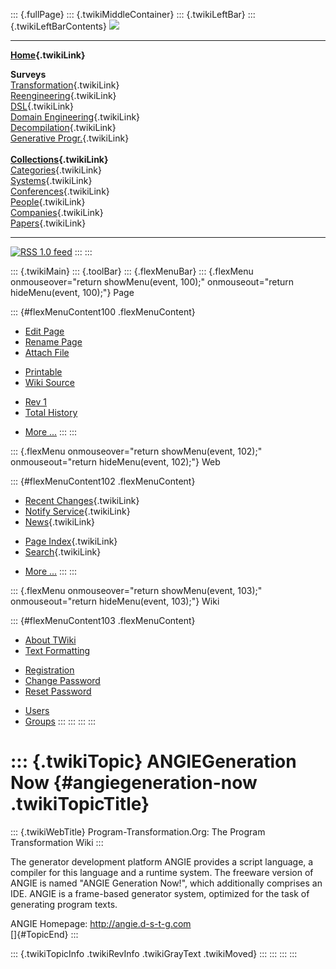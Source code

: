 ::: {.fullPage}
::: {.twikiMiddleContainer}
::: {.twikiLeftBar}
::: {.twikiLeftBarContents}
![](../pub/transformation.gif)

------------------------------------------------------------------------

**[Home](WebHome){.twikiLink}**

**Surveys**\
[Transformation](ProgramTransformation){.twikiLink}\
[Reengineering](ReengineeringWiki){.twikiLink}\
[DSL](DomainSpecificLanguages){.twikiLink}\
[Domain Engineering](DomainEngineering){.twikiLink}\
[Decompilation](DeCompilation){.twikiLink}\
[Generative Progr.](GenerativeProgrammingWiki){.twikiLink}\
\
**[Collections](CategoryCollection){.twikiLink}**\
[Categories](CategoryCategory){.twikiLink}\
[Systems](TransformationSystems){.twikiLink}\
[Conferences](TransformationConferences){.twikiLink}\
[People](TransformationPeople){.twikiLink}\
[Companies](TransformationCompanies){.twikiLink}\
[Papers](CategoryPaper){.twikiLink}

------------------------------------------------------------------------

[![](../pub/rss.gif "RSS 1.0 feed")](WebRss@skin=rss)
:::
:::

::: {.twikiMain}
::: {.toolBar}
::: {.flexMenuBar}
::: {.flexMenu onmouseover="return showMenu(event, 100);" onmouseout="return hideMenu(event, 100);"}
Page

::: {#flexMenuContent100 .flexMenuContent}
-   [Edit
    Page](http://www.program-transformation.org/edit/Transform/ANGIEGenerationNow?t=1536826314)
-   [Rename
    Page](http://www.program-transformation.org/rename/Transform/ANGIEGenerationNow)
-   [Attach
    File](http://www.program-transformation.org/attach/Transform/ANGIEGenerationNow)

<!-- -->

-   [Printable](http://www.program-transformation.org/view/Transform/ANGIEGenerationNow?skin=print.pattern)
-   [Wiki
    Source](http://www.program-transformation.org/view/Transform/ANGIEGenerationNow?skin=text&raw=on&contenttype=text/plain)

<!-- -->

-   [Rev
    1](http://www.program-transformation.org/view/Transform/ANGIEGenerationNow?rev=1.1)
-   [Total
    History](http://www.program-transformation.org/rdiff/Transform/ANGIEGenerationNow)

<!-- -->

-   [More
    \...](http://www.program-transformation.org/oops/Transform/ANGIEGenerationNow?template=oopsmore&param1=1.1&param2=1.1)
:::
:::

::: {.flexMenu onmouseover="return showMenu(event, 102);" onmouseout="return hideMenu(event, 102);"}
Web

::: {#flexMenuContent102 .flexMenuContent}
-   [Recent Changes](WebChanges){.twikiLink}
-   [Notify Service](WebNotify){.twikiLink}
-   [News](WebNews){.twikiLink}

<!-- -->

-   [Page Index](WebIndex){.twikiLink}
-   [Search](WebSearch){.twikiLink}

<!-- -->

-   [More
    \...](http://www.program-transformation.org/oops/Transform/ANGIEGenerationNow?template=oopsmore&param1=1.1&param2=1.1)
:::
:::

::: {.flexMenu onmouseover="return showMenu(event, 103);" onmouseout="return hideMenu(event, 103);"}
Wiki

::: {#flexMenuContent103 .flexMenuContent}
-   [About
    TWiki](http://www.program-transformation.org/view/TWiki/WebHome)
-   [Text
    Formatting](http://www.program-transformation.org/view/TWiki/TextFormattingRules)

<!-- -->

-   [Registration](http://www.program-transformation.org/view/TWiki/TWikiRegistration)
-   [Change
    Password](http://www.program-transformation.org/view/TWiki/ChangePassword)
-   [Reset
    Password](http://www.program-transformation.org/view/TWiki/ResetPassword)

<!-- -->

-   [Users](http://www.program-transformation.org/view/Main/TWikiUsers)
-   [Groups](http://www.program-transformation.org/view/Main/TWikiGroups)
:::
:::
:::
:::

::: {.twikiTopic}
ANGIEGeneration Now {#angiegeneration-now .twikiTopicTitle}
===================

::: {.twikiWebTitle}
Program-Transformation.Org: The Program Transformation Wiki
:::

The generator development platform ANGIE provides a script language, a
compiler for this language and a runtime system. The freeware version of
ANGIE is named \"ANGIE Generation Now!\", which additionally comprises
an IDE. ANGIE is a frame-based generator system, optimized for the task
of generating program texts.

ANGIE Homepage: <http://angie.d-s-t-g.com>\
[]{#TopicEnd}
:::

::: {.twikiTopicInfo .twikiRevInfo .twikiGrayText .twikiMoved}
:::
:::
:::
:::
